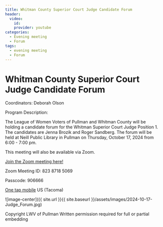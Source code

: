 ```yaml
---
title: Whitman County Superior Court Judge Candidate Forum
header:
  video:
    id:
    provider: youtube
categories:
  - Evening meeting
  - Forum
tags:
  - evening meeting
  - Forum
---
```


# Whitman County Superior Court Judge Candidate Forum

Coordinators: Deborah Olson

Program Description:  

The League of Women Voters of Pullman and  Whitman County will be holding a candidate forum for the Whitman Superior Court Judge Position 1.  The candidates are Jenna Brozik and Roger Sandberg.  The forum will be held at Neill Public Library in Pullman on Thursday, October 17, 2024 from 6:00 - 7:00 pm.

This meeting will also be available via Zoom.

[Join the Zoom meeting here!](https://us02web.zoom.us/j/82387185069?pwd=YUh5b1FVbTdlRHNzV2VzeVJkcnJzdz09)


Zoom Meeting ID: 823 8718 5069

Passcode: 906666

[One tap mobile](tel:+12532158782,,82387185069#,,,,*906666#) US (Tacoma)


![image-center]({{ site.url }}{{ site.baseurl }}/assets/images/2024-10-17-Judge_Forum.jpg)

Copyright LWV of Pullman
Written permission required for full or partial embedding

<!---change the title to whatever you want the post to be titled
change the ID out to the end of the youtube link https://youtu.be/r61ARK4Qv9c -->
